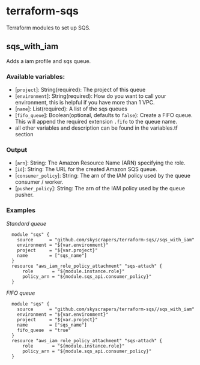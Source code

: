 # terraform-sqs

Terraform modules to set up SQS.

## sqs_with_iam

Adds a iam profile and sqs queue.

### Available variables:

* [`project`]: String(required): The project of this queue
* [`environment`]: String(required): How do you want to call your environment, this is helpful if you have more than 1 VPC.
* [`name`]: List(required): A list of the sqs queues
* [`fifo_queue`]: Boolean(optional, defaults to `false`): Create a FIFO queue.
  This will append the required extension `.fifo` to the queue name.
* all other variables and description can be found in the variables.tf section

### Output

* [`arn`]: String: The Amazon Resource Name (ARN) specifying the role.
* [`id`]: String: The URL for the created Amazon SQS queue.
* [`consumer_policy`]: String: The arn of the IAM policy used by the queue consumer / worker.
* [`pusher_policy`]: String: The arn of the IAM policy used by the queue pusher.

### Examples

*Standard queue*

```hcl
  module "sqs" {
    source      = "github.com/skyscrapers/terraform-sqs//sqs_with_iam"
    environment = "${var.environment}"
    project     = "${var.project}"
    name        = ["sqs_name"]
  }
  resource "aws_iam_role_policy_attachment" "sqs-attach" {
      role       = "${module.instance.role}"
      policy_arn = "${module.sqs_api.consumer_policy}"
  }
```

*FIFO queue*

```hcl
  module "sqs" {
    source      = "github.com/skyscrapers/terraform-sqs//sqs_with_iam"
    environment = "${var.environment}"
    project     = "${var.project}"
    name        = ["sqs_name"]
    fifo_queue  = "true"
  }
  resource "aws_iam_role_policy_attachment" "sqs-attach" {
      role       = "${module.instance.role}"
      policy_arn = "${module.sqs_api.consumer_policy}"
  }
```
